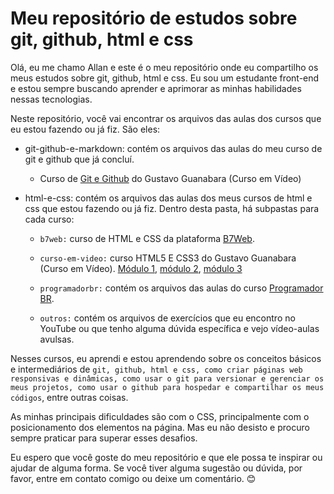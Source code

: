 # Meu repositório de estudos sobre git, github, html e css

Olá, eu me chamo Allan e este é o meu repositório onde eu compartilho os meus estudos sobre git, github, html e css. Eu sou um estudante front-end e estou sempre buscando aprender e aprimorar as minhas habilidades nessas tecnologias.

Neste repositório, você vai encontrar os arquivos das aulas dos cursos que eu estou fazendo ou já fiz. São eles:

- git-github-e-markdown: contém os arquivos das aulas do meu curso de git e github que já concluí.

    + Curso de [Git e Github](https://www.cursoemvideo.com/curso/curso-de-git-e-github/) do Gustavo Guanabara (Curso em Vídeo)

- html-e-css: contém os arquivos das aulas dos meus cursos de html e css que estou fazendo ou já fiz. Dentro desta pasta, há subpastas para cada curso:

    + `b7web:` curso de HTML e CSS da plataforma [B7Web](https://alunos.b7web.com.br/curso/html5-e-css3/).

    + `curso-em-video:` curso HTML5 E CSS3 do Gustavo Guanabara (Curso em Vídeo). [Módulo 1](https://www.cursoemvideo.com/curso/html5-css3-modulo1/), [módulo 2](https://www.cursoemvideo.com/curso/curso-html5-e-css3-modulo-2-de-5-40-horas/), [módulo 3](https://www.cursoemvideo.com/curso/curso-html5-e-css3-modulo-3-de-5-40-horas/)

    + `programadorbr:` contém os arquivos das aulas do curso [Programador BR](https://programadorbr.com/).

    + `outros:` contém os arquivos de exercícios que eu encontro no YouTube ou que tenho alguma dúvida específica e vejo vídeo-aulas avulsas.

Nesses cursos, eu aprendi e estou aprendendo sobre os conceitos básicos e intermediários de `git, github, html e css, como criar páginas web responsivas e dinâmicas, como usar o git para versionar e gerenciar os meus projetos, como usar o github para hospedar e compartilhar os meus códigos`, entre outras coisas.

As minhas principais dificuldades são com o CSS, principalmente com o posicionamento dos elementos na página. Mas eu não desisto e procuro sempre praticar para superar esses desafios.

   Eu espero que você goste do meu repositório e que ele possa te inspirar ou ajudar de alguma forma. Se você tiver alguma sugestão ou dúvida, por favor, entre em contato comigo ou deixe um comentário. 😊

